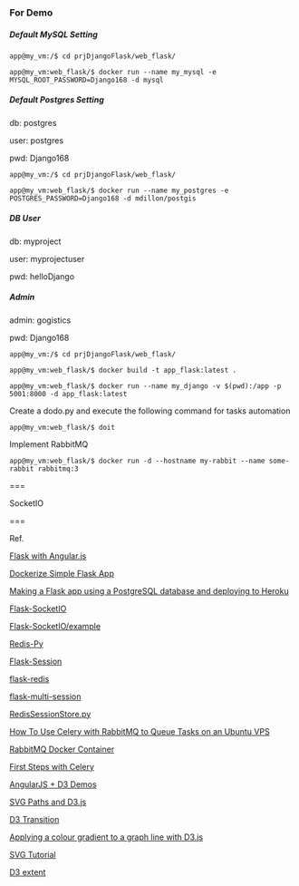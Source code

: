 ### For Demo

##### Default MySQL Setting

```
app@my_vm:/$ cd prjDjangoFlask/web_flask/

app@my_vm:web_flask/$ docker run --name my_mysql -e MYSQL_ROOT_PASSWORD=Django168 -d mysql
```

##### Default Postgres Setting
db: postgres

user: postgres

pwd: Django168

```
app@my_vm:/$ cd prjDjangoFlask/web_flask/

app@my_vm:web_flask/$ docker run --name my_postgres -e POSTGRES_PASSWORD=Django168 -d mdillon/postgis
```

##### DB User
db: myproject

user: myprojectuser

pwd: helloDjango

##### Admin
admin: gogistics

pwd: Django168

```
app@my_vm:/$ cd prjDjangoFlask/web_flask/

app@my_vm:web_flask/$ docker build -t app_flask:latest .

app@my_vm:web_flask/$ docker run --name my_django -v $(pwd):/app -p 5001:8000 -d app_flask:latest
```

Create a dodo.py and execute the following command for tasks automation

```
app@my_vm:web_flask/$ doit

```


Implement RabbitMQ

```
app@my_vm:web_flask/$ docker run -d --hostname my-rabbit --name some-rabbit rabbitmq:3
```

===

SocketIO

===

Ref.

[Flask with Angular.js](https://gist.github.com/jstacoder/863a5df5d7bb76c88323)

[Dockerize Simple Flask App](http://containertutorials.com/docker-compose/flask-simple-app.html#requirements-file)

[Making a Flask app using a PostgreSQL database and deploying to Heroku](http://blog.sahildiwan.com/posts/flask-and-postgresql-app-deployed-on-heroku/)

[Flask-SocketIO](https://flask-socketio.readthedocs.io/en/latest/)

[Flask-SocketIO/example](https://github.com/miguelgrinberg/Flask-SocketIO/tree/master/example)

[Redis-Py](https://redis-py.readthedocs.io/en/latest/)

[Flask-Session](https://pythonhosted.org/Flask-Session/)

[flask-redis](https://github.com/underyx/flask-redis)

[flask-multi-session](https://github.com/nbob/flask-multi-session)

[RedisSessionStore.py](https://gist.github.com/linnchord/1154472)

[How To Use Celery with RabbitMQ to Queue Tasks on an Ubuntu VPS](https://www.digitalocean.com/community/tutorials/how-to-use-celery-with-rabbitmq-to-queue-tasks-on-an-ubuntu-vps)

[RabbitMQ Docker Container](https://hub.docker.com/_/rabbitmq/)

[First Steps with Celery](http://docs.celeryproject.org/en/latest/getting-started/first-steps-with-celery.html#choosing-a-broker)

[AngularJS + D3 Demos](https://github.com/vicapow/angular-d3-talk/tree/master/slides/demos)

[SVG Paths and D3.js](https://www.dashingd3js.com/svg-paths-and-d3js)

[D3 Transition](https://bost.ocks.org/mike/transition/)

[Applying a colour gradient to a graph line with D3.js](http://www.d3noob.org/2013/01/applying-colour-gradient-to-graph-line.html)

[SVG Tutorial](http://www.w3schools.com/graphics/svg_intro.asp)

[D3 extent](http://bl.ocks.org/phoebebright/3061203)